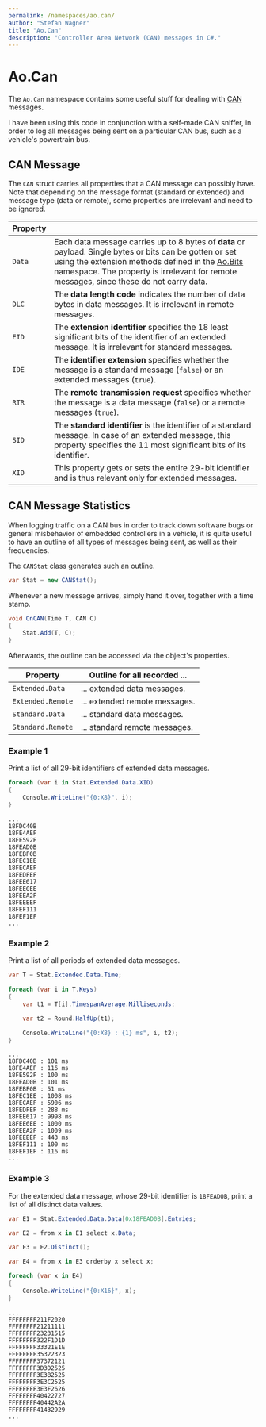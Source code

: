 ```yaml
---
permalink: /namespaces/ao.can/
author: "Stefan Wagner"
title: "Ao.Can"
description: "Controller Area Network (CAN) messages in C#."
---
```


# Ao.Can

The `Ao.Can` namespace contains some useful stuff for dealing with [CAN](https://en.wikipedia.org/wiki/CAN_bus) messages.

I have been using this code in conjunction with a self-made CAN sniffer, in order to log all messages being sent on a particular CAN bus, such as a vehicle's powertrain bus.

## CAN Message

The `CAN` struct carries all properties that a CAN message can possibly have. Note that depending on the message format (standard or extended) and message type (data or remote), some properties are irrelevant and need to be ignored.

| Property | |
|----------|-|
| `Data` | Each data message carries up to 8 bytes of  **data** or payload. Single bytes or bits can be gotten or set using the extension methods defined in the [Ao.Bits](ao.bits.md) namespace. The property is irrelevant for remote messages, since these do not carry data. |
| `DLC` | The **data length code** indicates the number of data bytes in data messages. It is irrelevant in remote messages. |
| `EID` | The **extension identifier** specifies the 18 least significant bits of the identifier of an extended message. It is irrelevant for standard messages. |
| `IDE` | The **identifier extension** specifies whether the message is a standard message (`false`) or an extended messages (`true`). |
| `RTR` | The **remote transmission request** specifies whether the message is a data message (`false`) or a remote messages (`true`). |
| `SID` | The **standard identifier** is the identifier of a standard message. In case of an extended message, this property specifies the 11 most significant bits of its identifier. |
| `XID` | This property gets or sets the entire 29-bit identifier and is thus relevant only for extended messages. |

## CAN Message Statistics

When logging traffic on a CAN bus in order to track down software bugs or general misbehavior of embedded controllers in a vehicle, it is quite useful to have an outline of all types of messages being sent, as well as their frequencies.

The `CANStat` class generates such an outline.

```csharp
var Stat = new CANStat();
```

Whenever a new message arrives, simply hand it over, together with a time stamp.

```csharp
void OnCAN(Time T, CAN C)
{
    Stat.Add(T, C);
}
```

Afterwards, the outline can be accessed via the object's properties.

| Property | Outline for all recorded ... |
|----------|-|
| `Extended.Data` | ... extended data messages. |
| `Extended.Remote` | ... extended remote messages. |
| `Standard.Data` | ... standard data messages. |
| `Standard.Remote` | ... standard remote messages. |

### Example 1

Print a list of all 29-bit identifiers of extended data messages.

```csharp
foreach (var i in Stat.Extended.Data.XID)
{
    Console.WriteLine("{0:X8}", i);
}
```

```console
...
18FDC40B
18FE4AEF
18FE592F
18FEAD0B
18FEBF0B
18FEC1EE
18FECAEF
18FEDFEF
18FEE617
18FEE6EE
18FEEA2F
18FEEEEF
18FEF111
18FEF1EF
...
```

### Example 2

Print a list of all periods of extended data messages.

```csharp
var T = Stat.Extended.Data.Time;

foreach (var i in T.Keys)
{
    var t1 = T[i].TimespanAverage.Milliseconds;

    var t2 = Round.HalfUp(t1);

    Console.WriteLine("{0:X8} : {1} ms", i, t2);
}
```

```console
...
18FDC40B : 101 ms
18FE4AEF : 116 ms
18FE592F : 100 ms
18FEAD0B : 101 ms
18FEBF0B : 51 ms
18FEC1EE : 1008 ms
18FECAEF : 5906 ms
18FEDFEF : 288 ms
18FEE617 : 9998 ms
18FEE6EE : 1000 ms
18FEEA2F : 1009 ms
18FEEEEF : 443 ms
18FEF111 : 100 ms
18FEF1EF : 116 ms
...
```

### Example 3

For the extended data message, whose 29-bit identifier is `18FEAD0B`, print a list of all distinct data values.

```csharp
var E1 = Stat.Extended.Data.Data[0x18FEAD0B].Entries;

var E2 = from x in E1 select x.Data;

var E3 = E2.Distinct();

var E4 = from x in E3 orderby x select x;

foreach (var x in E4)
{
    Console.WriteLine("{0:X16}", x);
}
```

```console
...
FFFFFFFF211F2020
FFFFFFFF21211111
FFFFFFFF23231515
FFFFFFFF322F1D1D
FFFFFFFF33321E1E
FFFFFFFF35322323
FFFFFFFF37372121
FFFFFFFF3D3D2525
FFFFFFFF3E3B2525
FFFFFFFF3E3C2525
FFFFFFFF3E3F2626
FFFFFFFF40422727
FFFFFFFF40442A2A
FFFFFFFF41432929
...
```
